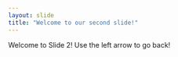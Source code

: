 ```yaml
---
layout: slide
title: "Welcome to our second slide!"
---
```

Welcome to Slide 2!
Use the left arrow to go back!
